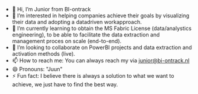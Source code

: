 - 👋 Hi, I’m Junior from BI-ontrack
- 👀 I’m interested in helping companies achieve their goals by visualizing their data and adopting a datadriven workapproach. 
- 🌱 I’m currently learning to obtain the MS Fabric License (data/analystics engineering), to be able to facilitate the data extraction and management proces on scale (end-to-end). 
- 💞️ I’m looking to collaborate on PowerBI projects and data extraction and activation methods (live). 
- 📫 How to reach me: You can always reach my via junior@bi-ontrack.nl
- 😄 Pronouns: "Juun"
- ⚡ Fun fact: I believe there is always a solution to what we want to achieve, we just have to find the best way.

<!---
BI-ontrack/BI-ontrack is a ✨ special ✨ repository because its `README.md` (this file) appears on your GitHub profile.
You can click the Preview link to take a look at your changes.
--->
